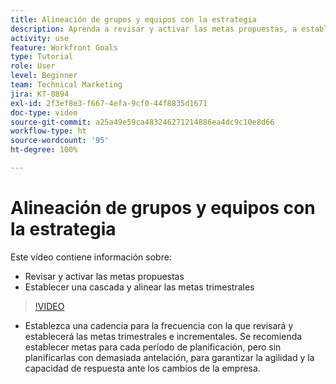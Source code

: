 ```yaml
---
title: Alineación de grupos y equipos con la estrategia
description: Aprenda a revisar y activar las metas propuestas, a establecer una cascada y alinear las metas trimestrales con [!DNL Goals].
activity: use
feature: Workfront Goals
type: Tutorial
role: User
level: Beginner
team: Technical Marketing
jira: KT-8894
exl-id: 2f3ef8e3-f667-4efa-9cf0-44f8835d1671
doc-type: video
source-git-commit: a25a49e59ca483246271214886ea4dc9c10e8d66
workflow-type: ht
source-wordcount: '95'
ht-degree: 100%

---
```


# Alineación de grupos y equipos con la estrategia

Este vídeo contiene información sobre:

* Revisar y activar las metas propuestas
* Establecer una cascada y alinear las metas trimestrales

>[!VIDEO](https://video.tv.adobe.com/v/335188/?quality=12&learn=on)

<!--
Pro-tips graphic
-->

* Establezca una cadencia para la frecuencia con la que revisará y establecerá las metas trimestrales e incrementales. Se recomienda establecer metas para cada período de planificación, pero sin planificarlas con demasiada antelación, para garantizar la agilidad y la capacidad de respuesta ante los cambios de la empresa.
